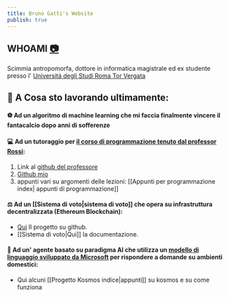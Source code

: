 ```yaml
---
title: Bruno Gatti's Website
publish: true
---
```

## WHOAMI [📷](https://www.instagram.com/bruno.gatt)

Scimmia antropomorfa, dottore in informatica magistrale ed ex studente presso l' [Università degli Studi Roma Tor Vergata](https://web.uniroma2.it/)
## 💾 A Cosa sto lavorando ultimamente:

#### ⚽️ Ad un algoritmo di machine learning che mi faccia finalmente vincere il fantacalcio dopo anni di sofferenze

#### 💻 Ad un tutoraggio per [il corso di programmazione tenuto dal professor Rossi](http://www.informatica.uniroma2.it/f0?fid=220&srv=0&os=0&id=PR):
1. Link al [github del professore](https://github.com/glucatv)
2. [Github mio](https://github.com/BrunoGatti/eserciziProgrammazione)
3. appunti vari su argomenti delle lezioni: [[Appunti per programmazione index| appunti di programmazione]] 

#### ⚖️ Ad un [[Sistema di voto|sistema di voto]] che opera su infrastruttura decentralizzata (Ethereum Blockchain):
- [Qui](https://github.com/BrunoGatti/hardhat_voting_project) Il progetto su github.
- [[Sistema di voto|Qui]] la documentazione.

#### 🤖 Ad un' agente basato su paradigma AI che utilizza un [modello di linguaggio sviluppato da Microsoft](https://arxiv.org/abs/2306.14824) per rispondere a domande su ambienti domestici:
- Qui alcuni [[Progetto Kosmos indice|appunti]] su kosmos e su come funziona



